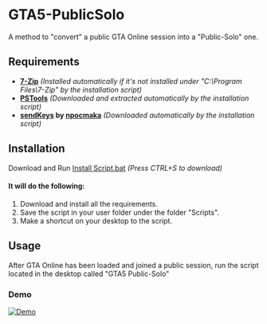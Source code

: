 # GTA5-PublicSolo

A method to "convert" a public GTA Online session into a "Public-Solo" one.

## Requirements

- **[7-Zip](https://www.7-zip.org/)** _(Installed automatically if it's not installed under "C:\Program Files\7-Zip" by the installation script)_
- **[PSTools](https://docs.microsoft.com/en-us/sysinternals/downloads/pstools)** _(Downloaded and extracted automatically by the installation script)_
- **[sendKeys](https://github.com/npocmaka/batch.scripts/blob/master/hybrids/jscript/sendKeys.bat) by [npocmaka](https://github.com/npocmaka)** _(Downloaded automatically by the installation script)_

## Installation

Download and Run [Install Script.bat](https://raw.githubusercontent.com/ronron555/GTA5-PublicSolo/main/Install%20Script.bat) _(Press CTRL+S to download)_

#### It will do the following:

1. Download and install all the requirements.
2. Save the script in your user folder under the folder "Scripts".
3. Make a shortcut on your desktop to the script.

## Usage

After GTA Online has been loaded and joined a public session, run the script located in the desktop called "GTA5 Public-Solo"

### Demo

[![Demo](https://img.youtube.com/vi/SpXpD9s5ZJI/0.jpg)](https://www.youtube.com/watch?v=SpXpD9s5ZJI)
